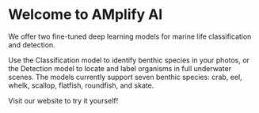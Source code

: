 # Welcome to AMplify AI
We offer two fine-tuned deep learning models for marine life classification and detection.

Use the Classification model to identify benthic species in your photos, or the Detection model to locate and label organisms in full underwater scenes.
The models currently support seven benthic species: crab, eel, whelk, scallop, flatfish, roundfish, and skate.

Visit our website to try it yourself!
